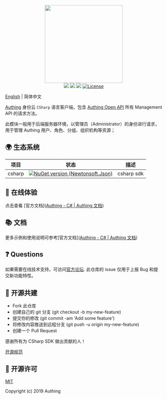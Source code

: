 <div align=center>
  <img width="250" src="https://files.authing.co/authing-console/authing-logo-new-20210924.svg" />
</div>
<div align="center">
  <a href="javascript:;"><img src="https://img.shields.io/badge/test-passing-brightgreen" /></a>
  <a href="https://forum.authing.cn/" target="_blank"><img src="https://img.shields.io/badge/chat-forum-blue" /></a>
  <a href="https://docs.authing.cn/v2/reference/ui-components/" target="_blank"><img src="https://img.shields.io/badge/docs-passing-brightgreen" /></a>
  <a href="javascript:;"><img src="https://img.shields.io/badge/License-MIT-success" alt="License"></a>
</div>

[English](./README.md) | 简体中文

[Authing](https://authing.cn) 身份云 `CSharp` 语言客户端，包含 [Authing Open API](https://api.authing.cn/openapi/) 所有 Management API 的请求方法。

此模块一般用于后端服务器环境，以管理员（Administrator）的身份进行请求，用于管理 Authing 用户、角色、分组、组织机构等资源；



## 🌍 生态系统

| 项目   | 状态                                                         | 描述       |
| ------ | ------------------------------------------------------------ | ---------- |
| csharp | [![NuGet version (Newtonsoft.Json)](https://img.shields.io/nuget/v/Authing.CSharp.SDK.svg?style=flat-square)](https://www.nuget.org/packages/Authing.CSharp.SDK/) | csharp sdk |

## 👀 在线体验

点击查看 [官方文档]([Authing - C# | Authing 文档](https://docs.authing.cn/v2/reference/sdk-for-csharp/))

## 📚 文档

更多示例和使用说明可参考[官方文档]([Authing - C# | Authing 文档](https://docs.authing.cn/v2/reference/sdk-for-csharp/))

## ❓ Questions

如果需要在线技术支持，可访问[官方论坛](https://forum.authing.cn/). 此仓库的 issue 仅用于上报 Bug 和提交新功能特性。

## 🤝 开源共建

- Fork 此仓库
- 创建自己的 git 分支 (git checkout -b my-new-feature)
- 提交你的修改 (git commit -am 'Add some feature')
- 将修改内容推送到远程分支 (git push -u origin my-new-feature)
- 创建一个 Pull Request

感谢所有为 CSharp SDK 做出贡献的人！

[开源规范](https://github.com/Authing/.github/blob/main/CONTRIBUTING.md#%E7%AE%80%E4%BD%93%E4%B8%AD%E6%96%87)

## 🎁 开源许可

[MIT](https://opensource.org/licenses/MIT)

Copyright (c) 2019 Authing
